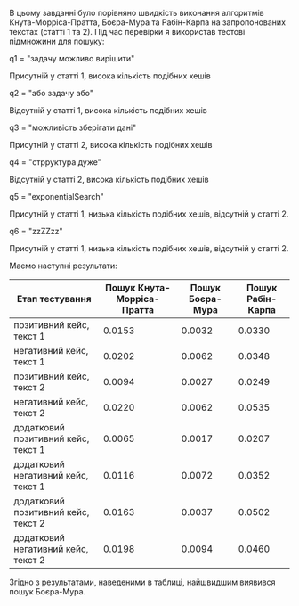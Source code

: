 В цьому завданні було порівняно швидкість виконання 
алгоритмів Кнута-Морріса-Пратта, Боєра-Мура та Рабін-Карпа
на запропонованих текстах (статті 1 та 2). 
Під час перевірки я використав тестові підмножини для пошуку:

q1 = "задачу можливо вирішити" 

Присутній у статті 1, висока кількість подібних хешів

q2 = "або задачу або"

Відсутній у статті 1, висока кількість подібних хешів

q3 = "можливість зберігати дані"

Присутній у статті 2, висока кількість подібних хешів

q4 = "стрруктура дуже"

Відсутній у статті 2, висока кількість подібних хешів

q5 = "exponentialSearch"

Присутній у статті 1, низька кількість подібних хешів, відсутній у статті 2.

q6 = "zzZZzz"

Присутній у статті 1, низька кількість подібних хешів, відсутній у статті 2.


Маємо наступні результати:

| Етап тестування                             | Пошук Кнута-Морріса-Пратта | Пошук Боєра-Мура | Пошук Рабін-Карпа |
|---------------------------------------------|----------------------------|------------------| ----------------- | 
| позитивний кейс, текст 1 | 0.0153 | 0.0032 | 0.0330|
| негативний кейс, текст 1 | 0.0202 | 0.0062 | 0.0348|
| позитивний кейс, текст 2 | 0.0094 | 0.0027 | 0.0249|
| негативний кейс, текст 2 | 0.0220 | 0.0062 | 0.0535|
| додатковий позитивний кейс, текст 1 | 0.0065 | 0.0017 | 0.0207|
| додатковий негативний кейс, текст 1 | 0.0116 | 0.0072 | 0.0352|
| додатковий позитивний кейс, текст 2 | 0.0163 | 0.0037 | 0.0502|
| додатковий негативний кейс, текст 2 | 0.0198 | 0.0094 | 0.0460|


Згідно з результатами, наведеними в таблиці, найшвидшим виявився пошук Боєра-Мура.
